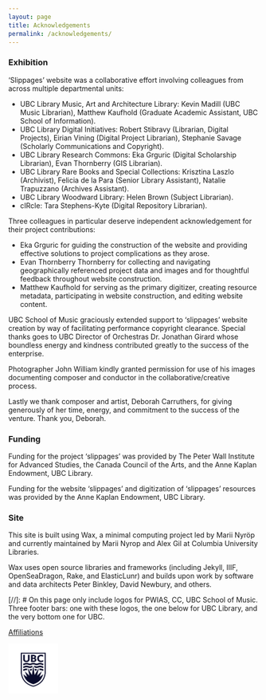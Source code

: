 ```yaml
---
layout: page
title: Acknowledgements
permalink: /acknowledgements/
---
```


### Exhibition

‘Slippages’ website was a collaborative effort involving colleagues from across multiple departmental units:
* UBC Library Music, Art and Architecture Library: Kevin Madill (UBC Music Librarian), Matthew Kaufhold (Graduate Academic Assistant, UBC School of Information).
*	UBC Library Digital Initiatives: Robert Stibravy (Librarian, Digital Projects), Eirian Vining (Digital Project Librarian), Stephanie Savage (Scholarly Communications and Copyright).
*	UBC Library Research Commons: Eka Grguric (Digital Scholarship Librarian), Evan Thornberry (GIS Librarian).
*	UBC Library Rare Books and Special Collections: Krisztina Laszlo (Archivist), Felicia de la Para (Senior Library Assistant), Natalie Trapuzzano (Archives Assistant).
*	UBC Library Woodward Library: Helen Brown (Subject Librarian).
*	cIRcle: Tara Stephens-Kyte (Digital Repository Librarian).

Three colleagues in particular deserve independent acknowledgement for their project contributions:
*	Eka Grguric for guiding the construction of the website and providing effective solutions to project complications as they arose.
* Evan Thornberry Thornberry for collecting and navigating geographically referenced project data and images and for thoughtful feedback throughout website construction. 
*	Matthew Kaufhold for serving as the primary digitizer, creating resource metadata, participating in website construction, and editing website content.

UBC School of Music graciously extended support to ‘slippages’ website creation by way of facilitating performance copyright clearance. Special thanks goes to UBC Director of Orchestras Dr. Jonathan Girard whose boundless energy and kindness contributed greatly to the success of the enterprise.

Photographer John William kindly granted permission for use of his images documenting composer and conductor in the collaborative/creative process.

Lastly we thank composer and artist, Deborah Carruthers, for giving generously of her time, energy, and commitment to the success of the venture. Thank you, Deborah.

### Funding

Funding for the project ‘slippages’ was provided by The Peter Wall Institute for Advanced Studies, the Canada Council of the Arts, and the Anne Kaplan Endowment, UBC Library.

Funding for the website ‘slippages’ and digitization of ‘slippages’ resources was provided by the Anne Kaplan Endowment, UBC Library.

### Site

This site is built using Wax, a minimal computing project led by Marii Nyröp and currently maintained by Marii Nyrop and Alex Gil at Columbia University Libraries.

Wax uses open source libraries and frameworks (including Jekyll, IIIF, OpenSeaDragon, Rake, and ElasticLunr) and builds upon work by software and data architects Peter Binkley, David Newbury, and others.

[//]: # On this page only include logos for PWIAS, CC, UBC School of Music. Three footer bars: one with these logos, the one below for UBC Library, and the very bottom one for UBC.

[Affiliations](https://egrguric.github.io/slippages/affiliations)

<img src="/img/logo.png" width="auto" height="100" />
